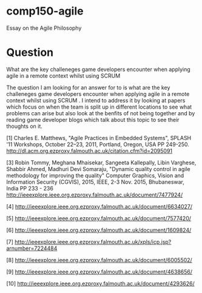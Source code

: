 # comp150-agile
Essay on the Agile Philosophy

# Question
What are the key challeneges game developers encounter when applying agile in a remote context whilst using SCRUM

The question I am looking for an answer for to is what are the key challeneges game developers encounter when applying agile in a remote context whilst using SCRUM . I intend to address it by looking at papers which focus on when the team is split up in different locations to see what problems can arise but also look at the benfits of not being together and by reading game developer blogs which talk about this topic to see their thoughts on it.

[1] Charles E. Matthews, "Agile Practices in Embedded Systems", SPLASH '11 Workshops, October 22–23, 2011, Portland, Oregon, USA PP 249-250.
http://dl.acm.org.ezproxy.falmouth.ac.uk/citation.cfm?id=2095091 

[3] Robin Tommy, Meghana Mhaisekar, Sangeeta Kallepally, Libin Varghese, Shabbir Ahmed, Madhuri Devi Somaraju, "Dynamic quality control in agile methodology for improving the quality" Computer Graphics, Vision and Information Security (CGVIS), 2015, IEEE, 2-3 Nov. 2015, Bhubaneswar, India PP 233 - 236
http://ieeexplore.ieee.org.ezproxy.falmouth.ac.uk/document/7477924/

[4] 
http://ieeexplore.ieee.org.ezproxy.falmouth.ac.uk/document/6634027/

[5]
http://ieeexplore.ieee.org.ezproxy.falmouth.ac.uk/document/7577420/

[6]
http://ieeexplore.ieee.org.ezproxy.falmouth.ac.uk/document/1609824/

[7]
http://ieeexplore.ieee.org.ezproxy.falmouth.ac.uk/xpls/icp.jsp?arnumber=7224484

[8]
http://ieeexplore.ieee.org.ezproxy.falmouth.ac.uk/document/6005502/

[9]
http://ieeexplore.ieee.org.ezproxy.falmouth.ac.uk/document/4638656/

[10]
http://ieeexplore.ieee.org.ezproxy.falmouth.ac.uk/document/4293626/

